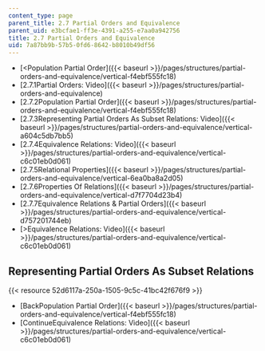 ```yaml
---
content_type: page
parent_title: 2.7 Partial Orders and Equivalence
parent_uid: e3bcfae1-ff3e-4391-a255-e7aa0a942756
title: 2.7 Partial Orders and Equivalence
uid: 7a87bb9b-57b5-0fd6-8642-b8010b49df56
---
```


*   [\<Population Partial Order]({{< baseurl >}}/pages/structures/partial-orders-and-equivalence/vertical-f4ebf555fc18)
*   [2.7.1Partial Orders: Video]({{< baseurl >}}/pages/structures/partial-orders-and-equivalence)
*   [2.7.2Population Partial Order]({{< baseurl >}}/pages/structures/partial-orders-and-equivalence/vertical-f4ebf555fc18)
*   [2.7.3Representing Partial Orders As Subset Relations: Video]({{< baseurl >}}/pages/structures/partial-orders-and-equivalence/vertical-a604c5db7bb5)
*   [2.7.4Equivalence Relations: Video]({{< baseurl >}}/pages/structures/partial-orders-and-equivalence/vertical-c6c01eb0d061)
*   [2.7.5Relational Properties]({{< baseurl >}}/pages/structures/partial-orders-and-equivalence/vertical-6ea0ba8a2d05)
*   [2.7.6Properties Of Relations]({{< baseurl >}}/pages/structures/partial-orders-and-equivalence/vertical-d7f7704d23b4)
*   [2.7.7Equivalence Relations & Partial Orders]({{< baseurl >}}/pages/structures/partial-orders-and-equivalence/vertical-d757201744eb)
*   [\>Equivalence Relations: Video]({{< baseurl >}}/pages/structures/partial-orders-and-equivalence/vertical-c6c01eb0d061)

Representing Partial Orders As Subset Relations
-----------------------------------------------

{{< resource 52d6117a-250a-1505-9c5c-41bc42f676f9 >}}

*   [BackPopulation Partial Order]({{< baseurl >}}/pages/structures/partial-orders-and-equivalence/vertical-f4ebf555fc18)
*   [ContinueEquivalence Relations: Video]({{< baseurl >}}/pages/structures/partial-orders-and-equivalence/vertical-c6c01eb0d061)
